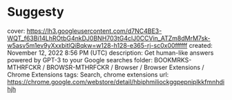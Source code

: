 # Suggesty

cover: https://lh3.googleusercontent.com/d7NC4BE3-WQT_f63Bi14LhROtbG4nkDJ0BNH703tG4clJ0CCVin_ATZm8dMrM7sk-w5asv5m1ev9yXxxbitlQiBqkw=w128-h128-e365-rj-sc0x00ffffff
created: November 12, 2022 8:56 PM (UTC)
description: Get human-like answers powered by GPT-3 to your Google searches
folder: BOOKMRKS-MTHRFCKR / BROWSR-MTHRFCKR / Browser / Browser Extensions / Chrome Extensions
tags: Search, chrome extensions
url: https://chrome.google.com/webstore/detail/hbiphmiliockggpepniplkkfmnhdihjh